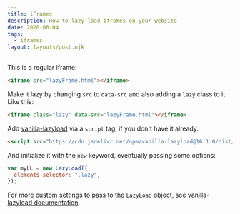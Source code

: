 ```yaml
---
title: iFrames
description: How to lazy load iframes on your website
date: 2020-06-04
tags:
  - iframes
layout: layouts/post.njk
---
```


This is a regular iframe:

```html
<iframe src="lazyFrame.html"></iframe>
```

Make it lazy by changing `src` to `data-src` and also adding a `lazy` class to it. Like this:

```html
<iframe class="lazy" data-src="lazyFrame.html"></iframe>
```

Add [vanilla-lazyload](https://github.com/verlok/vanilla-lazyload) via a `script` tag, if you don't have it already.

```html
<script src="https://cdn.jsdelivr.net/npm/vanilla-lazyload@16.1.0/dist/lazyload.min.js"></script>
```

And initialize it with the `new` keyword, eventually passing some options:

```js
var myLL = new LazyLoad({
  elements_selector: ".lazy",
});
```

For more custom settings to pass to the `LazyLoad` object, see [vanilla-lazyload documentation](https://github.com/verlok/vanilla-lazyload).
